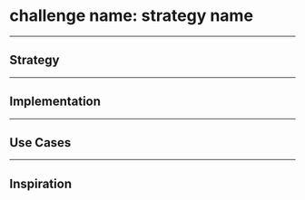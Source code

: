 # challenge name: strategy name

---

## Strategy

---

## Implementation

---

## Use Cases

---

## Inspiration

<!--
  was there any code, blog post, video, ... that inspired your solution?
  there's nothing wrong with adapting other people's code, just give them credit!
  and say how it inspired your solution.
-->
